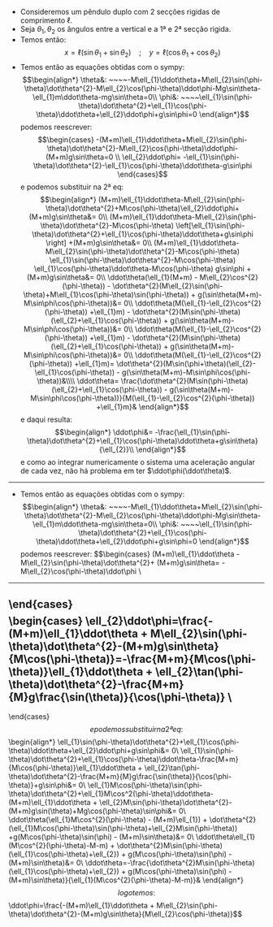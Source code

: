 - Consideremos um pêndulo duplo com 2 secções rigidas de comprimento $\ell$.
- Seja $\theta_{1},\theta_{2}$ os ângulos entre a vertical e a 1ª e 2ª secção rigida.
- Temos então:
$$x = \ell(\sin\theta_{1}+\sin\theta_{2}) ~~~~;~~~~ y = \ell(\cos\theta_{1}+\cos\theta_{2})$$
- Temos então as equações obtidas com o sympy:
$$\begin{align*}
\theta&: ~~~~-M\ell_{1}\ddot\theta+M\ell_{2}\sin(\phi-\theta)\dot\theta^{2}-M\ell_{2}\cos(\phi-\theta)\ddot\phi-Mg\sin\theta-\ell_{1}m\ddot\theta-mg\sin\theta=0\\
\phi&: ~~~~\ell_{1}\sin(\phi-\theta)\dot\theta^{2}+\ell_{1}\cos(\phi-\theta)\ddot\theta+\ell_{2}\ddot\phi+g\sin\phi=0
\end{align*}$$
podemos reescrever:
$$\begin{cases}
-(M+m)\ell_{1}\ddot\theta+M\ell_{2}\sin(\phi-\theta)\dot\theta^{2}-M\ell_{2}\cos(\phi-\theta)\ddot\phi-(M+m)g\sin\theta=0 \\
\ell_{2}\ddot\phi= -\ell_{1}\sin(\phi-\theta)\dot\theta^{2}-\ell_{1}\cos(\phi-\theta)\ddot\theta-g\sin\phi
\end{cases}$$
e podemos substituir na 2ª eq:
$$\begin{align*}
(M+m)\ell_{1}\ddot\theta-M\ell_{2}\sin(\phi-\theta)\dot\theta^{2}+M\cos(\phi-\theta)\ell_{2}\ddot\phi+(M+m)g\sin\theta&= 0\\
(M+m)\ell_{1}\ddot\theta-M\ell_{2}\sin(\phi-\theta)\dot\theta^{2}-M\cos(\phi-\theta) \left[\ell_{1}\sin(\phi-\theta)\dot\theta^{2}+\ell_{1}\cos(\phi-\theta)\ddot\theta+g\sin\phi \right] +(M+m)g\sin\theta&= 0\\
(M+m)\ell_{1}\ddot\theta-M\ell_{2}\sin(\phi-\theta)\dot\theta^{2}-M\cos(\phi-\theta) \ell_{1}\sin(\phi-\theta)\dot\theta^{2}-M\cos(\phi-\theta) \ell_{1}\cos(\phi-\theta)\ddot\theta-M\cos(\phi-\theta) g\sin\phi +(M+m)g\sin\theta&= 0\\
\ddot\theta(\ell_{1}(M+m) - M\ell_{2}\cos^{2}(\phi-\theta)) - \dot\theta^{2}(M\ell_{2}\sin(\phi-\theta)+M\ell_{1}\cos(\phi-\theta)\sin(\phi-\theta)) + g(\sin\theta(M+m)-M\sin\phi\cos(\phi-\theta))&= 0\\
\ddot\theta(M(\ell_{1}-\ell_{2}\cos^{2}(\phi-\theta)) +\ell_{1}m) - \dot\theta^{2}(M\sin(\phi-\theta)(\ell_{2}+\ell_{1}\cos(\phi-\theta)) + g(\sin\theta(M+m)-M\sin\phi\cos(\phi-\theta))&= 0\\
\ddot\theta(M(\ell_{1}-\ell_{2}\cos^{2}(\phi-\theta)) +\ell_{1}m) - \dot\theta^{2}(M\sin(\phi-\theta)(\ell_{2}+\ell_{1}\cos(\phi-\theta)) + g(\sin\theta(M+m)-M\sin\phi\cos(\phi-\theta))&= 0\\
\ddot\theta(M(\ell_{1}-\ell_{2}\cos^{2}(\phi-\theta)) +\ell_{1}m)= \dot\theta^{2}(M\sin(\phi+\theta)(\ell_{2}-\ell_{1}\cos(\phi-\theta)) - g(\sin\theta(M+m)-M\sin\phi\cos(\phi-\theta))&\\\\
\ddot\theta= \frac{\dot\theta^{2}(M\sin(\phi-\theta)(\ell_{2}+\ell_{1}\cos(\phi-\theta)) - g(\sin\theta(M+m)-M\sin\phi\cos(\phi-\theta))}{M(\ell_{1}-\ell_{2}\cos^{2}(\phi-\theta)) +\ell_{1}m}&
\end{align*}$$
e daqui resulta:
$$\begin{align*}
\ddot\phi&= -\frac{\ell_{1}\sin(\phi-\theta)\dot\theta^{2}+\ell_{1}\cos(\phi-\theta)\ddot\theta+g\sin\theta}{\ell_{2}}\\
\end{align*}$$
e como ao integrar numericamente o sistema uma aceleração angular de cada vez, não há problema em ter $\ddot\phi(\ddot\theta)$.

--------------

- Temos então as equações obtidas com o sympy:
$$\begin{align*}
\theta&: ~~~~-M\ell_{1}\ddot\theta+M\ell_{2}\sin(\phi-\theta)\dot\theta^{2}-M\ell_{2}\cos(\phi-\theta)\ddot\phi-Mg\sin\theta-\ell_{1}m\ddot\theta-mg\sin\theta=0\\
\phi&: ~~~~\ell_{1}\sin(\phi-\theta)\dot\theta^{2}+\ell_{1}\cos(\phi-\theta)\ddot\theta+\ell_{2}\ddot\phi+g\sin\phi=0
\end{align*}$$
podemos reescrever:
$$\begin{cases}
(M+m)\ell_{1}\ddot\theta - M\ell_{2}\sin(\phi-\theta)\dot\theta^{2}+ (M+m)g\sin\theta= -M\ell_{2}\cos(\phi-\theta)\ddot\phi \\
---
\end{cases}$$
$$\begin{cases}
\ell_{2}\ddot\phi=\frac{-(M+m)\ell_{1}\ddot\theta + M\ell_{2}\sin(\phi-\theta)\dot\theta^{2}-(M+m)g\sin\theta}{M\cos(\phi-\theta)}=-\frac{M+m}{M\cos(\phi-\theta)}\ell_{1}\ddot\theta + \ell_{2}\tan(\phi-\theta)\dot\theta^{2}-\frac{M+m}{M}g\frac{\sin(\theta)}{\cos(\phi-\theta)} \\
---------
\end{cases}$$
e podemos substituir na 2ª eq:
$$\begin{align*}
\ell_{1}\sin(\phi-\theta)\dot\theta^{2}+\ell_{1}\cos(\phi-\theta)\ddot\theta+\ell_{2}\ddot\phi+g\sin\phi&= 0\\
\ell_{1}\sin(\phi-\theta)\dot\theta^{2}+\ell_{1}\cos(\phi-\theta)\ddot\theta-\frac{M+m}{M\cos(\phi-\theta)}\ell_{1}\ddot\theta + \ell_{2}\tan(\phi-\theta)\dot\theta^{2}-\frac{M+m}{M}g\frac{\sin(\theta)}{\cos(\phi-\theta)}+g\sin\phi&= 0\\
\ell_{1}M\cos(\phi-\theta)\sin(\phi-\theta)\dot\theta^{2}+\ell_{1}M\cos^2(\phi-\theta)\ddot\theta-(M+m)\ell_{1}\ddot\theta + \ell_{2}M\sin(\phi-\theta)\dot\theta^{2}-(M+m)g\sin(\theta)+Mg\cos(\phi-\theta)\sin\phi&= 0\\
\ddot\theta(\ell_{1}M\cos^{2}(\phi-\theta) - (M+m)\ell_{1}) + \dot\theta^{2}(\ell_{1}M\cos(\phi-\theta)\sin(\phi-\theta)+\ell_{2}M\sin(\phi-\theta)) +g(M\cos(\phi-\theta)\sin(\phi) - (M+m)\sin\theta)&= 0\\
\ddot\theta\ell_{1}(M\cos^{2}(\phi-\theta)-M-m) + \dot\theta^{2}M\sin(\phi-\theta)(\ell_{1}\cos(\phi-\theta)+\ell_{2}) + g(M\cos(\phi-\theta)\sin(\phi) - (M+m)\sin\theta)&= 0\\
\ddot\theta=-\frac{\dot\theta^{2}M\sin(\phi-\theta)(\ell_{1}\cos(\phi-\theta)+\ell_{2}) + g(M\cos(\phi-\theta)\sin(\phi) - (M+m)\sin\theta)}{\ell_{1}(M\cos^{2}(\phi-\theta)-M-m)}&
\end{align*}$$
logo temos:
$$\ddot\phi=\frac{-(M+m)\ell_{1}\ddot\theta + M\ell_{2}\sin(\phi-\theta)\dot\theta^{2}-(M+m)g\sin\theta}{M\ell_{2}\cos(\phi-\theta)}$$
